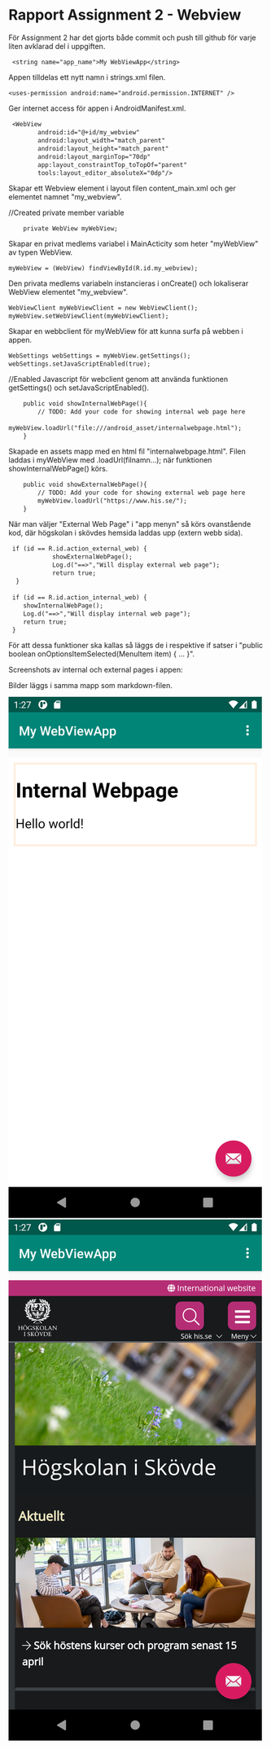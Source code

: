 
# Rapport Assignment 2 - Webview

För Assignment 2 har det gjorts både commit och push till github för varje liten avklarad del i uppgiften.

```
 <string name="app_name">My WebViewApp</string>
 ```
Appen tilldelas ett nytt namn i strings.xml filen.

```
<uses-permission android:name="android.permission.INTERNET" />
```
Ger internet access för appen i AndroidManifest.xml.

```
 <WebView
        android:id="@+id/my_webview"
        android:layout_width="match_parent"
        android:layout_height="match_parent"
        android:layout_marginTop="70dp"
        app:layout_constraintTop_toTopOf="parent"
        tools:layout_editor_absoluteX="0dp"/>
```
Skapar ett Webview element i layout filen content_main.xml och ger elementet namnet "my_webview".


//Created private member variable
```
    private WebView myWebView;
```
Skapar en privat medlems variabel i MainActicity som heter "myWebView" av typen WebView.

```
myWebView = (WebView) findViewById(R.id.my_webview);
```
Den privata medlems variabeln instancieras i onCreate() och lokaliserar WebView elementet "my_webview".

```
WebViewClient myWebViewClient = new WebViewClient();
myWebView.setWebViewClient(myWebViewClient);
```
Skapar en webbclient för myWebView för att kunna surfa på webben i appen.

```
WebSettings webSettings = myWebView.getSettings();
webSettings.setJavaScriptEnabled(true);
```
//Enabled Javascript för webclient genom att använda funktionen getSettings() och setJavaScriptEnabled().

```
    public void showInternalWebPage(){
        // TODO: Add your code for showing internal web page here
        myWebView.loadUrl("file:///android_asset/internalwebpage.html");
    }
```
Skapade en assets mapp med en html fil "internalwebpage.html". Filen laddas i myWebView med .loadUrl(filnamn...);
när funktionen showInternalWebPage() körs.

```
    public void showExternalWebPage(){
        // TODO: Add your code for showing external web page here
        myWebView.loadUrl("https://www.his.se/");
    }
```
När man väljer "External Web Page" i "app menyn" så körs ovanstående kod,
där högskolan i skövdes hemsida laddas upp (extern webb sida).


```
 if (id == R.id.action_external_web) {
            showExternalWebPage();
            Log.d("==>","Will display external web page");
            return true;
  }

 if (id == R.id.action_internal_web) {
    showInternalWebPage();
    Log.d("==>","Will display internal web page");
    return true;
 }
```
För att dessa funktioner ska kallas så läggs de i respektive if satser i
"public boolean onOptionsItemSelected(MenuItem item) { ... }".


Screenshots av internal och external pages i appen:

Bilder läggs i samma mapp som markdown-filen.

![](app/src/main/assets/img/Screenshot_1617881225.png)
![](app/src/main/assets/img/Screenshot_1617881222.png)

